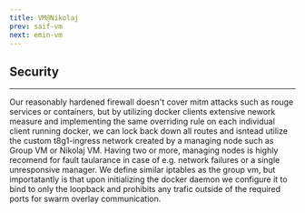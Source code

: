 ```yaml
---
title: VM@Nikolaj
prev: saif-vm
next: emin-vm
---
```


## Security
***
Our reasonably hardened firewall doesn't cover mitm attacks such as 
rouge services or containers, but by utilizing docker clients extensive 
nework measure and implementing the same overriding rule on each 
individual client running docker, we can lock back down all routes and 
isntead utilize the custom t8g1-ingress network created by a managing 
node such as Group VM or Nikolaj VM. Having two or more, managing nodes 
is highly recomend for fault taularance in case of e.g. network 
failures or a single unresponsive manager. We define similar iptables 
as the group vm, but importatantly is that upon initializing the docker 
daemon we configure it to bind to only the loopback and prohibits any 
trafic outside of the required ports for swarm overlay communication.